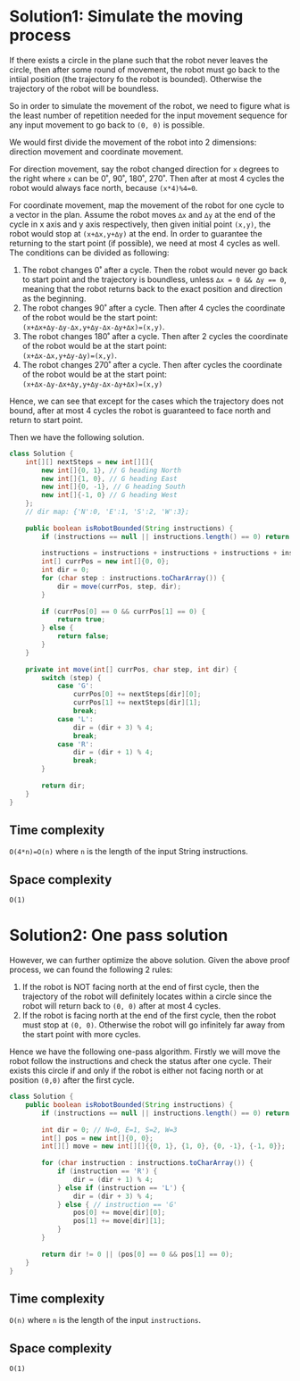 
# Solution1: Simulate the moving process

If there exists a circle in the plane such that the robot never leaves the circle, then after some round of movement, the robot must go back to the intiial position (the trajectory fo the robot is bounded). Otherwise the trajectory of the robot will be boundless. 

So in order to simulate the movement of the robot, we need to figure what is the least number of repetition needed for the input movement sequence for any input movement to go back to `(0, 0)` is possible. 

We would first divide the movement of the robot into 2 dimensions: direction movement and coordinate movement. 

For direction movement, say the robot changed direction for `x` degrees to the right where `x` can be 0˚, 90˚, 180˚, 270˚. Then after at most 4 cycles the robot would always face north, because `(x*4)%4=0`.  

For coordinate movement, map the movement of the robot for one cycle to a vector in the plan. Assume the robot moves `∆x` and `∆y` at the end of the cycle in x axis and y axis respectively, then given initial point `(x,y)`, the robot would stop at `(x+∆x,y+∆y)` at the end. In order to guarantee the returning to the start point (if possible), we need at most 4 cycles as well. The conditions can be divided as following:  
1. The robot changes 0˚ after a cycle. Then the robot would never go back to start point and the trajectory is boundless, unless `∆x = 0 && ∆y == 0`, meaning that the robot returns back to the exact position and direction as the beginning.  
2. The robot changes 90˚ after a cycle. Then after 4 cycles the coordinate of the robot would be the start point:  
   `(x+∆x+∆y-∆y-∆x,y+∆y-∆x-∆y+∆x)=(x,y)`.  
3. The robot changes 180˚ after a cycle. Then after 2 cycles the coordinate of the robot would be at the start point:  
   `(x+∆x-∆x,y+∆y-∆y)=(x,y)`.  
4. The robot changes 270˚ after a cycle. Then after cycles the coordinate of the robot would be at the start point:  
   `(x+∆x-∆y-∆x+∆y,y+∆y-∆x-∆y+∆x)=(x,y)`  
   
Hence, we can see that except for the cases which the trajectory does not bound, after at most 4 cycles the robot is guaranteed to face north and return to start point. 

Then we have the following solution.  

```java
class Solution {
    int[][] nextSteps = new int[][]{
        new int[]{0, 1}, // G heading North
        new int[]{1, 0}, // G heading East
        new int[]{0, -1}, // G heading South
        new int[]{-1, 0} // G heading West
    };
    // dir map: {'N':0, 'E':1, 'S':2, 'W':3};
    
    public boolean isRobotBounded(String instructions) {
        if (instructions == null || instructions.length() == 0) return true;
        
        instructions = instructions + instructions + instructions + instructions;
        int[] currPos = new int[]{0, 0};
        int dir = 0;
        for (char step : instructions.toCharArray()) {
            dir = move(currPos, step, dir);
        }
        
        if (currPos[0] == 0 && currPos[1] == 0) {
            return true;
        } else {
            return false;
        }
    }
    
    private int move(int[] currPos, char step, int dir) {
        switch (step) {
            case 'G':
                currPos[0] += nextSteps[dir][0];
                currPos[1] += nextSteps[dir][1];
                break;
            case 'L':
                dir = (dir + 3) % 4;
                break;
            case 'R':
                dir = (dir + 1) % 4;
                break;
        }
        
        return dir;
    }
}
```

## Time complexity

`O(4*n)=O(n)` where `n` is the length of the input String instructions. 

## Space complexity

`O(1)`

# Solution2: One pass solution

However, we can further optimize the above solution. Given the above proof process, we can found the following 2 rules:  
1. If the robot is NOT facing north at the end of first cycle, then the trajectory of the robot will definitely locates within a circle since the robot will return back to `(0, 0)` after at most 4 cycles.   
2. If the robot is facing north at the end of the first cycle, then the robot must stop at `(0, 0)`. Otherwise the robot will go infinitely far away from the start point with more cycles. 

Hence we have the following one-pass algorithm. Firstly we will move the robot follow the instructions and check the status after one cycle. Their exists this circle if and only if the robot is either not facing north or at position `(0,0)` after the first cycle. 

```java
class Solution {
    public boolean isRobotBounded(String instructions) {
        if (instructions == null || instructions.length() == 0) return true;
        
        int dir = 0; // N=0, E=1, S=2, W=3
        int[] pos = new int[]{0, 0};
        int[][] move = new int[][]{{0, 1}, {1, 0}, {0, -1}, {-1, 0}};
        
        for (char instruction : instructions.toCharArray()) {
            if (instruction == 'R') {
                dir = (dir + 1) % 4;
            } else if (instruction == 'L') {
                dir = (dir + 3) % 4;
            } else { // instruction == 'G'
                pos[0] += move[dir][0];
                pos[1] += move[dir][1];
            }
        }
        
        return dir != 0 || (pos[0] == 0 && pos[1] == 0);
    }
}
```

## Time complexity

`O(n)` where `n` is the length of the input `instructions`. 

## Space complexity

`O(1)`

